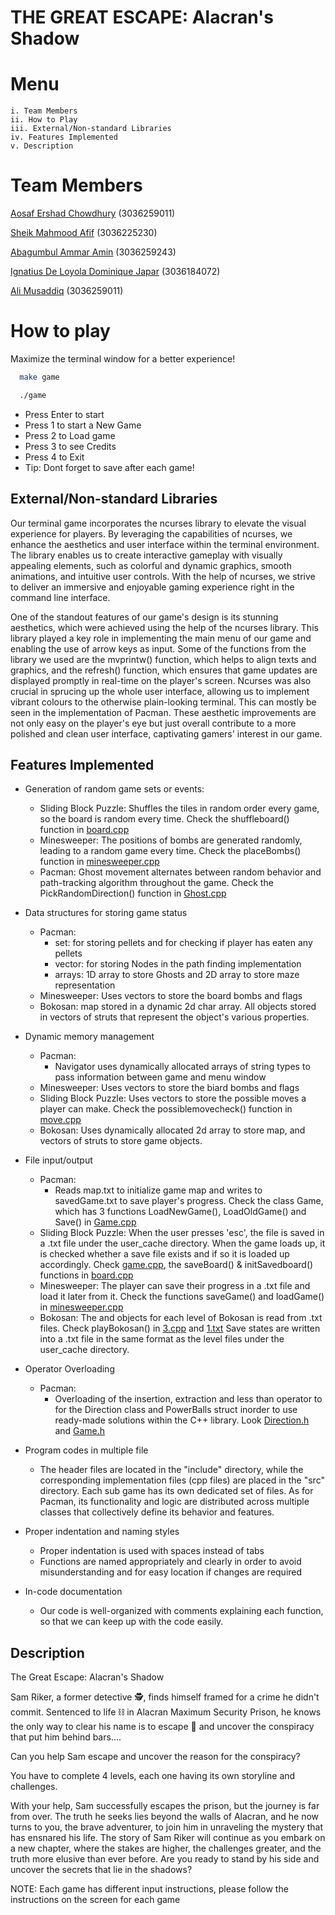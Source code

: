 
# THE GREAT ESCAPE: Alacran's Shadow

# Menu
    i. Team Members
    ii. How to Play
    iii. External/Non-standard Libraries
    iv. Features Implemented
    v. Description
    
# Team Members


[Aosaf Ershad Chowdhury](https://github.com/aosaf-e-c) (3036259011)

[Sheik Mahmood Afif](https://github.com/mahmoodafif) (3036225230)

[Abagumbul Ammar Amin](https://github.com/ammar-abagumbul) (3036259243)

[Ignatius De Loyola Dominique Japar](https://github.com/iloevera) (3036184072)

[Ali Musaddiq](https://github.com/Musaddiq101) (3036259011)


# How to play

Maximize the terminal window for a better experience!

```bash
  make game
```
```bash
  ./game
```
- Press Enter to start
- Press 1 to start a New Game
- Press 2 to Load game
- Press 3 to see Credits
- Press 4 to Exit
- Tip: Dont forget to save after each game!


## External/Non-standard Libraries

Our terminal game incorporates the ncurses library to elevate the visual experience for players. By leveraging the capabilities of ncurses, we enhance the aesthetics and user interface within the terminal environment. The library enables us to create interactive gameplay with visually appealing elements, such as colorful and dynamic graphics, smooth animations, and intuitive user controls. With the help of ncurses, we strive to deliver an immersive and enjoyable gaming experience right in the command line interface.

One of the standout features of our game's design is its stunning aesthetics, which were achieved using the help of the ncurses library. This library played a key role in implementing the main menu of our game and enabling the use of arrow keys as input. Some of the functions from the library we used are the mvprintw() function, which helps to align texts and graphics, and the refresh() function, which ensures that game updates are displayed promptly in real-time on the player's screen. Ncurses was also crucial in sprucing up the whole user interface, allowing us to implement vibrant colours to the otherwise plain-looking terminal. This can mostly be seen in the implementation of Pacman. These aesthetic improvements are not only easy on the player's eye but just overall contribute to a more polished and clean user interface, captivating gamers' interest in our game.

## Features Implemented

* Generation of random game sets or events:
  - Sliding Block Puzzle: Shuffles the tiles in random order every game, so the board is random every time. Check the shuffleboard() function in [board.cpp](https://github.com/ammar-abagumbul/ENGG1340_Hitman/blob/main/src/slidingblock/board.cpp)
  - Minesweeper: The positions of bombs are generated randomly, leading to a random game every time. Check the placeBombs() function in [minesweeper.cpp](https://github.com/ammar-abagumbul/ENGG1340_Hitman/blob/main/src/minesweeper/minesweeper.cpp)
  - Pacman: Ghost movement alternates between random behavior and path-tracking algorithm throughout the game. Check the PickRandomDirection() function in [Ghost.cpp](https://github.com/ammar-abagumbul/ENGG1340_Hitman/blob/main/src/pacman/src/Ghost.cpp)
    
* Data structures for storing game status
  - Pacman: 
    - set: for storing pellets and for checking if player has eaten any pellets
    - vector: for storing Nodes in the path finding implementation
    - arrays: 1D array to store Ghosts and 2D array to store maze representation
  - Minesweeper: Uses vectors to store the board bombs and flags
  - Bokosan: map stored in a dynamic 2d char array. All objects stored in vectors of struts that represent the object's various properties.

* Dynamic memory management
  - Pacman:
    - Navigator uses dynamically allocated arrays of string types to pass information between game and menu window
  - Minesweeper: Uses vectors to store the biard bombs and flags
  - Sliding Block Puzzle: Uses vectors to store the possible moves a player can make. Check the possiblemovecheck() function in [move.cpp](https://github.com/ammar-abagumbul/ENGG1340_Hitman/blob/main/src/slidingblock/move.cpp)
  - Bokosan: Uses dynamically allocated 2d array to store map, and vectors of struts to store game objects.

* File input/output
  - Pacman: 
    - Reads map.txt to initialize game map and writes to savedGame.txt to save player's progress. Check the class Game, which has 3 functions LoadNewGame(), LoadOldGame() and Save() in [Game.cpp](https://github.com/ammar-abagumbul/ENGG1340_Hitman/blob/main/src/pacman/src/Game.cpp)
  - Sliding Block Puzzle: When the user presses 'esc', the file is saved in a .txt file under the user_cache directory. When the game loads up, it is checked whether a save file exists and if so it is loaded up accordingly. Check [game.cpp](https://github.com/ammar-abagumbul/ENGG1340_Hitman/blob/main/src/slidingblock/game.cpp), the saveBoard() & initSavedboard() functions in [board.cpp](https://github.com/ammar-abagumbul/ENGG1340_Hitman/blob/main/src/slidingblock/board.cpp)
  - Minesweeper: The player can save their progress in a .txt file and load it later from it. Check the functions saveGame() and loadGame() in [minesweeper.cpp](https://github.com/ammar-abagumbul/ENGG1340_Hitman/blob/main/src/minesweeper/minesweeper.cpp)
  - Bokosan: The and objects for each level of Bokosan is read from .txt files. Check playBokosan() in [3.cpp](https://github.com/ammar-abagumbul/ENGG1340_Hitman/blob/main/src/bokosan/3.cpp) and [1.txt](https://github.com/ammar-abagumbul/ENGG1340_Hitman/blob/main/maps/1.txt) Save states are written into a .txt file in the same format as the level files under the user_cache directory.

* Operator Overloading
  - Pacman:
    - Overloading of the insertion, extraction and less than operator to for the Direction class and PowerBalls struct inorder to use ready-made solutions within the C++ library. Look [Direction.h](https://github.com/ammar-abagumbul/ENGG1340_Hitman/blob/main/src/pacman/include/Direction.h) and [Game.h](https://github.com/ammar-abagumbul/ENGG1340_Hitman/blob/main/src/pacman/include/Game.h) 
  
* Program codes in multiple file
  - The header files are located in the "include" directory, while the corresponding implementation files (cpp files) are placed in the "src" directory. Each sub game has its own dedicated set of files. As for Pacman, its functionality and logic are distributed across multiple classes that collectively define its behavior and features.

* Proper indentation and naming styles
  - Proper indentation is used with spaces instead of tabs
  - Functions are named appropriately and clearly in order to avoid misunderstanding and for easy location if changes are required 

* In-code documentation
  - Our code is well-organized with comments explaining each function, so that we can keep up with the code easily.

## Description
  The Great Escape:
  Alacran's Shadow

  Sam Riker, a former detective 🕵️, finds himself framed for a crime he didn't commit. Sentenced to life ⛓️ in Alacran Maximum Security Prison, he knows the only way to clear his name is to escape 🏃 and 
uncover the conspiracy that put him behind bars....
  
  Can you help Sam escape and uncover the reason for the conspiracy?

  You have to complete 4 levels, each one having its own storyline and challenges.

  With your help, Sam successfully escapes the prison, but the journey is far from over. The truth he seeks lies beyond the walls of Alacran, and he now turns to you, the brave adventurer, to join him in unraveling the mystery that has ensnared his life. The story of Sam Riker will continue as you embark on a new chapter, where the stakes are higher, the challenges greater, and the truth more elusive than ever before. Are you ready to stand by his side and uncover the secrets that lie in the shadows?

  NOTE: Each game has different input instructions, please follow the instructions on the screen for each game

